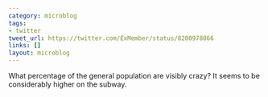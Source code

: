 ```yaml
---
category: microblog
tags:
- twitter
tweet_url: https://twitter.com/ExMember/status/8200978066
links: []
layout: microblog
---
```

What percentage of the general population are visibly crazy? It seems to be considerably higher on the subway.

